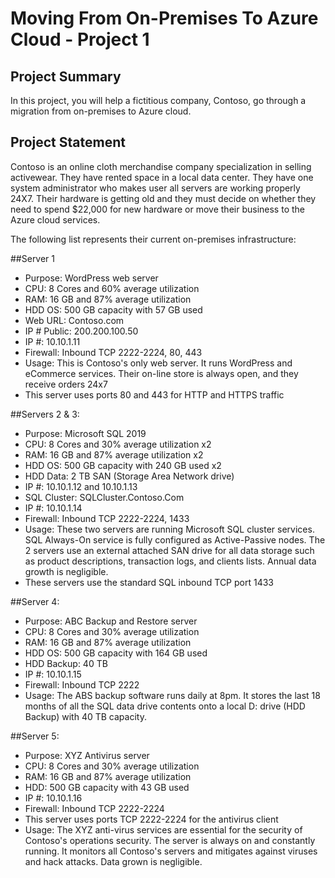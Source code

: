 # Moving From On-Premises To Azure Cloud - Project 1

## Project Summary
In this project, you will help a fictitious company, Contoso, go through a migration from on-premises to Azure cloud.

## Project Statement
Contoso is an online cloth merchandise company specialization in selling activewear. They have rented space in a local data center. They have one system administrator who makes user all servers are working properly 24X7. Their hardware is getting old and they must decide on whether they need to spend $22,000 for new hardware or move their business to the Azure cloud services.

The following list represents their current on-premises infrastructure:

##Server 1
* Purpose: WordPress web server
* CPU: 8 Cores and 60% average utilization
* RAM: 16 GB and 87% average utilization
* HDD OS: 500 GB capacity with 57 GB used
* Web URL: Contoso.com
* IP # Public: 200.200.100.50
* IP #: 10.10.1.11
* Firewall: Inbound TCP 2222-2224, 80, 443
* Usage: This is Contoso's only web server. It runs WordPress and eCommerce services. Their on-line store is always open, and they receive orders 24x7
* This server uses ports 80 and 443 for HTTP and HTTPS traffic

##Servers 2 & 3:
* Purpose: Microsoft SQL 2019
* CPU: 8 Cores and 30% average utilization x2
* RAM: 16 GB and 87% average utilization x2
* HDD OS: 500 GB capacity with 240 GB used x2
* HDD Data: 2 TB SAN (Storage Area Network drive)
* IP #: 10.10.1.12 and 10.10.1.13
* SQL Cluster: SQLCluster.Contoso.Com
* IP #: 10.10.1.14
* Firewall: Inbound TCP 2222-2224, 1433
* Usage: These two servers are running Microsoft SQL cluster services. SQL Always-On service is fully configured as Active-Passive nodes. The 2 servers use an external attached SAN drive for all data storage such as product descriptions, transaction logs, and clients lists. Annual data growth is negligible.
* These servers use the standard SQL inbound TCP port 1433

##Server 4:
* Purpose: ABC Backup and Restore server
* CPU: 8 Cores and 30% average utilization
* RAM: 16 GB and 87% average utilization
* HDD OS: 500 GB capacity with 164 GB used
* HDD Backup: 40 TB
* IP #: 10.10.1.15
* Firewall: Inbound TCP 2222
* Usage: The ABS backup software runs daily at 8pm. It stores the last 18 months of all the SQL data drive contents onto a local D: drive (HDD Backup) with 40 TB capacity.

##Server 5:
* Purpose: XYZ Antivirus server
* CPU: 8 Cores and 30% average utilization
* RAM: 16 GB and 87% average utilization
* HDD: 500 GB capacity with 43 GB used
* IP #: 10.10.1.16
* Firewall: Inbound TCP 2222-2224
* This server uses ports TCP 2222-2224 for the antivirus client
* Usage: The XYZ anti-virus services are essential for the security of Contoso's operations security. The server is always on and constantly running. It monitors all Contoso's servers and mitigates against viruses and hack attacks. Data grown is negligible.

